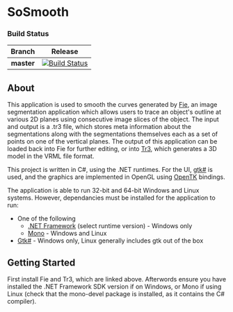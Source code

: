 # SoSmooth

### Build Status
|Branch|Release|
|:--:|:--:|
|**master**|[![Build Status](https://travis-ci.org/scsewell/Tr3Smoothing.svg?branch=master)](https://travis-ci.org/scsewell/Tr3Smoothing)|

## About
This application is used to smooth the curves generated by [Fie](http://audilab.bme.mcgill.ca/~funnell/AudiLab/sw/fie.html), an image segmentation application which allows users to trace an object's outline at various 2D planes using consecutive image slices of the object. The input and output is a .tr3 file, which stores meta information about the segmentations along with the segmentations themselves each as a set of points on one of the vertical planes. The output of this application can be loaded back into Fie for further editing, or into [Tr3](http://audilab.bme.mcgill.ca/~funnell/AudiLab/sw/tr3.html), which generates a 3D model in the VRML file format.

This project is written in C#, using the .NET runtimes. For the UI, [gtk#](http://www.mono-project.com/docs/gui/gtksharp/) is used, and the graphics are implemented in OpenGL using [OpenTK](https://github.com/opentk/opentk) bindings.

The application is able to run 32-bit and 64-bit Windows and Linux systems. However, dependancies must be installed for the application to run:
* One of the following
  * [.NET Framework](https://www.microsoft.com/net/download/windows) (select runtime version) - Windows only
  * [Mono](http://www.mono-project.com/download/#download-win) - Windows and Linux
* [Gtk#](http://www.mono-project.com/download/#download-win) - Windows only, Linux generally includes gtk out of the box
  
## Getting Started
First install Fie and Tr3, which are linked above. Afterwords ensure you have installed the .NET Framework SDK version if on Windows, or Mono if using Linux (check that the mono-devel package is installed, as it contains the C# compiler).

